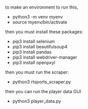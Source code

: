 to make an environment to run this, 
- python3 -m venv myenv
- source myenv/bin/activate

then you must install these packages:
- pip3 install selenium
- pip3 install beautifulsoup4
- pip3 install pandas
- pip3 install webdriver-manager
- pip3 install openpxyl

then you must run the scraper: 
- python3 rtsports_scraper.py

then you can run the player data GUI
- python3 player_data.py